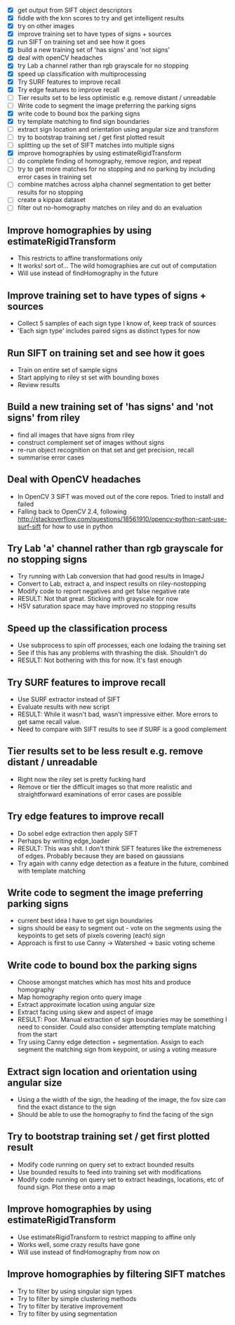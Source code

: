 - [x] get output from SIFT object descriptors
- [x] fiddle with the knn scores to try and get intelligent results
- [x] try on other images
- [x] improve training set to have types of signs + sources
- [x] run SIFT on training set and see how it goes
- [x] build a new training set of 'has signs' and 'not signs'
- [x] deal with openCV headaches
- [x] try Lab a channel rather than rgb grayscale for no stopping
- [x] speed up classification with multiprocessing
- [x] Try SURF features to improve recall
- [x] Try edge features to improve recall
- [ ] Tier results set to be less optimistic e.g. remove distant / unreadable
- [ ] Write code to segment the image preferring the parking signs
- [x] write code to bound box the parking signs
- [x] try template matching to find sign boundaries
- [ ] extract sign location and orientation using angular size and transform
- [ ] try to bootstrap training set / get first plotted result
- [ ] splitting up the set of SIFT matches into multiple signs
- [x] improve homographies by using estimateRigidTransform
- [ ] do complete finding of homography, remove region, and repeat
- [ ] try to get more matches for no stopping and no parking by including error cases in training set
- [ ] combine matches across alpha channel segmentation to get better results for no stopping
- [ ] create a kippax dataset
- [ ] filter out no-homography matches on riley and do an evaluation

Improve homographies by using estimateRigidTransform
----------------------------------------------------
 - This restricts to affine transformations only
 - It works! sort of... The wild homographies are cut out of computation
 - Will use instead of findHomography in the future

Improve training set to have types of signs + sources
-----------------------------------------------------
- Collect 5 samples of each sign type I know of, keep track of sources
- 'Each sign type' includes paired signs as distinct types for now

Run SIFT on training set and see how it goes
--------------------------------------------
- Train on entire set of sample signs
- Start applying to riley st set with bounding boxes
- Review results

Build a new training set of 'has signs' and 'not signs' from riley
------------------------------------------------------------------
- find all images that have signs from riley
- construct complement set of images without signs 
- re-run object recognition on that set and get precision, recall 
- summarise error cases

Deal with OpenCV headaches
--------------------------
- In OpenCV 3 SIFT was moved out of the core repos. Tried to install and failed
- Falling back to OpenCV 2.4, following
  http://stackoverflow.com/questions/18561910/opencv-python-cant-use-surf-sift
  for how to use in python

Try Lab 'a' channel rather than rgb grayscale for no stopping signs
--------------------------------------------------
- Try running with Lab conversion that had good results in ImageJ
- Convert to Lab, extract a, and inspect results on riley-nostopping
- Modify code to report negatives and get false negative rate
- RESULT: Not that great. Sticking with grayscale for now 
- HSV saturation space may have improved no stopping results

Speed up the classification process
-----------------------------------
- Use subprocess to spin off processes, each one lodaing the training set
- See if this has any problems with thrashing the disk. Shouldn't do
- RESULT: Not bothering with this for now. It's fast enough

Try SURF features to improve recall
-----------------------------------
- Use SURF extractor instead of SIFT
- Evaluate results with new script
- RESULT: While it wasn't bad, wasn't impressive either. More errors to get same
  recall value.
- Need to compare with SIFT results to see if SURF is a good complement

Tier results set to be less result e.g. remove distant / unreadable
-------------------------------------------------------------------
- Right now the riley set is pretty fucking hard
- Remove or tier the difficult images so that more realistic and straightforward
  examinations of error cases are possible

Try edge features to improve recall
-----------------------------------
- Do sobel edge extraction then apply SIFT 
- Perhaps by writing edge\_loader
- RESULT: This was shit. I don't think SIFT features like the extremeness
  of edges. Probably because they are based on gaussians
- Try again with canny edge detection as a feature in the future, combined with
  template matching

Write code to segment the image preferring parking signs
--------------------------------------------------------
- current best idea I have to get sign boundaries
- signs should be easy to segment out - vote on the segments using the keypoints
  to get sets of pixels covering (each) sign
- Approach is first to use Canny -> Watershed -> basic voting scheme

Write code to bound box the parking signs
-----------------------------------------
- Choose amongst matches which has most hits and produce homography
- Map homography region onto query image
- Extract approximate location using angular size
- Extract facing using skew and aspect of image
- RESULT: Poor. Manual extraction of sign boundaries may be something I need to
  consider. Could also consider attempting template matching from the start
- Try using Canny edge detection + segmentation. Assign to each segment the
  matching sign from keypoint, or using a voting measure

Extract sign location and orientation using angular size
--------------------------------------------------------
- Using a the width of the sign, the heading of the image, the fov size can
  find the exact distance to the sign
- Should be able to use the homography to find the facing of the sign

Try to bootstrap training set / get first plotted result
--------------------------------------------------------
- Modify code running on query set to extract bounded results
- Use bounded results to feed into training set with modifications
- Modify code running on query set to extract headings, locations, etc
  of found sign. Plot these onto a map


Improve homographies by using estimateRigidTransform
----------------------------------------------------
 - Use estimateRigidTransform to restrict mapping to affine only
 - Works well, some crazy results have gone
 - Will use instead of findHomography from now on

Improve homographies by filtering SIFT matches
----------------------------------------------
 - Try to filter by using singular sign types
 - Try to filter by simple clustering methods
 - Try to filter by iterative improvement
 - Try to filter by using segmentation
